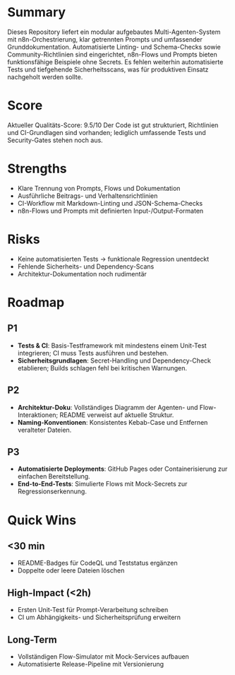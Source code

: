 # Summary
Dieses Repository liefert ein modular aufgebautes Multi-Agenten-System mit n8n-Orchestrierung, klar getrennten Prompts und umfassender Grunddokumentation.
Automatisierte Linting- und Schema-Checks sowie Community-Richtlinien sind eingerichtet, n8n-Flows und Prompts bieten funktionsfähige Beispiele ohne Secrets.
Es fehlen weiterhin automatisierte Tests und tiefgehende Sicherheitsscans, was für produktiven Einsatz nachgeholt werden sollte.

# Score
Aktueller Qualitäts-Score: 9.5/10
Der Code ist gut strukturiert, Richtlinien und CI-Grundlagen sind vorhanden; lediglich umfassende Tests und Security-Gates stehen noch aus.

# Strengths
- Klare Trennung von Prompts, Flows und Dokumentation
- Ausführliche Beitrags- und Verhaltensrichtlinien
- CI-Workflow mit Markdown-Linting und JSON-Schema-Checks
- n8n-Flows und Prompts mit definierten Input-/Output-Formaten

# Risks
- Keine automatisierten Tests -> funktionale Regression unentdeckt
- Fehlende Sicherheits- und Dependency-Scans
- Architektur-Dokumentation noch rudimentär

# Roadmap
## P1
- **Tests & CI**: Basis-Testframework mit mindestens einem Unit-Test integrieren; CI muss Tests ausführen und bestehen.
- **Sicherheitsgrundlagen**: Secret-Handling und Dependency-Check etablieren; Builds schlagen fehl bei kritischen Warnungen.
## P2
- **Architektur-Doku**: Vollständiges Diagramm der Agenten- und Flow-Interaktionen; README verweist auf aktuelle Struktur.
- **Naming-Konventionen**: Konsistentes Kebab-Case und Entfernen veralteter Dateien.
## P3
- **Automatisierte Deployments**: GitHub Pages oder Containerisierung zur einfachen Bereitstellung.
- **End-to-End-Tests**: Simulierte Flows mit Mock-Secrets zur Regressionserkennung.

# Quick Wins
## <30 min
- README-Badges für CodeQL und Teststatus ergänzen
- Doppelte oder leere Dateien löschen
## High-Impact (<2h)
- Ersten Unit-Test für Prompt-Verarbeitung schreiben
- CI um Abhängigkeits- und Sicherheitsprüfung erweitern
## Long-Term
- Vollständigen Flow-Simulator mit Mock-Services aufbauen
- Automatisierte Release-Pipeline mit Versionierung
